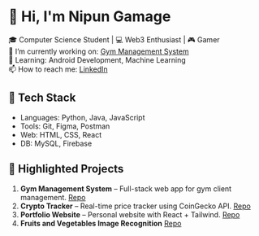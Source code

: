 # 👋 Hi, I'm Nipun Gamage
🎓 Computer Science Student | 💻 Web3 Enthusiast | 🎮 Gamer  
🔭 I’m currently working on: [Gym Management System](https://github.com/nipungamage/gym-system)  
🌱 Learning: Android Development, Machine Learning  
📫 How to reach me: [LinkedIn]([https://linkedin.com/in/nipungamage](https://www.linkedin.com/in/nipun-gamage-5676a6256/))

## 🔧 Tech Stack
- Languages: Python, Java, JavaScript
- Tools: Git, Figma, Postman
- Web: HTML, CSS, React
- DB: MySQL, Firebase

## 📌 Highlighted Projects
1. **Gym Management System** – Full-stack web app for gym client management. [Repo](#)
2. **Crypto Tracker** – Real-time price tracker using CoinGecko API. [Repo](#)
3. **Portfolio Website** – Personal website with React + Tailwind. [Repo](https://github.com/nipunharsh1/portfolio)
4. **Fruits and Vegetables Image Recognition** [Repo](https://github.com/nipunharsh1/Fruits-and-Vegetables-Image-Recognition-Model)
